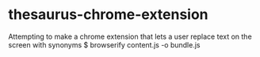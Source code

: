 # thesaurus-chrome-extension
Attempting to make a chrome extension that lets a user replace text on the screen with synonyms
$ browserify content.js -o bundle.js
